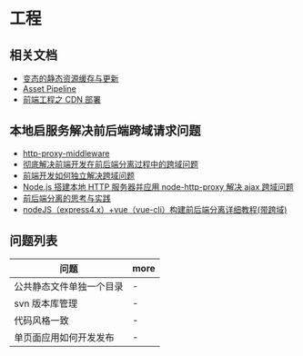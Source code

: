 # 工程

## 相关文档

* [变态的静态资源缓存与更新](http://div.io/topic/745)
* [Asset Pipeline](http://guides.rubyonrails.org/asset_pipeline.html)
* [前端工程之 CDN 部署](http://blog.csdn.net/sky_beyond/article/details/54092267)

## 本地启服务解决前后端跨域请求问题

* [http-proxy-middleware](https://github.com/chimurai/http-proxy-middleware)
* [彻底解决前端开发在前后端分离过程中的跨域问题](http://blog.csdn.net/wang839305939/article/details/73649428)
* [前端开发如何独立解决跨域问题](https://www.cnblogs.com/softidea/p/7425894.html)
* [Node.js 搭建本地 HTTP 服务器并应用 node-http-proxy 解决 ajax 跨域问题](https://segmentfault.com/a/1190000005101903)
* [前后端分离的思考与实践](https://taobaofed.org/tags/midway/)
* [nodeJS（express4.x）+vue（vue-cli）构建前后端分离详细教程(带跨域)](https://www.cnblogs.com/xuange306/p/6185453.html)

## 问题列表

| 问题                     | more |
| ------------------------ | ---- |
| 公共静态文件单独一个目录 | -    |
| svn 版本库管理           | -    |
| 代码风格一致             | -    |
| 单页面应用如何开发发布   | -    |
